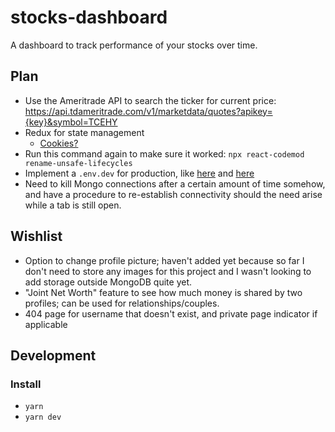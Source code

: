 # stocks-dashboard
A dashboard to track performance of your stocks over time.

## Plan
- Use the Ameritrade API to search the ticker for current price:
	https://api.tdameritrade.com/v1/marketdata/quotes?apikey={key}&symbol=TCEHY
- Redux for state management
	- [Cookies?](https://medium.com/@bhavikbamania/a-beginner-guide-for-redux-with-next-js-4d018e1342b2)
- Run this command again to make sure it worked: `npx react-codemod rename-unsafe-lifecycles`
- Implement a `.env.dev` for production, like [here](https://nextjs.org/docs/basic-features/environment-variables)
and [here](https://blog.logrocket.com/using-authentication-in-next-js/)
- Need to kill Mongo connections after a certain amount of time somehow, and have a
procedure to re-establish connectivity should the need arise while a tab is still open.

## Wishlist
- Option to change profile picture; haven't added yet because so far I don't need to store
any images for this project and I wasn't looking to add storage outside MongoDB quite yet.
- "Joint Net Worth" feature to see how much money is shared by two profiles; can be used
for relationships/couples.
- 404 page for username that doesn't exist, and private page indicator if applicable

## Development
### Install
- `yarn`
- `yarn dev`
